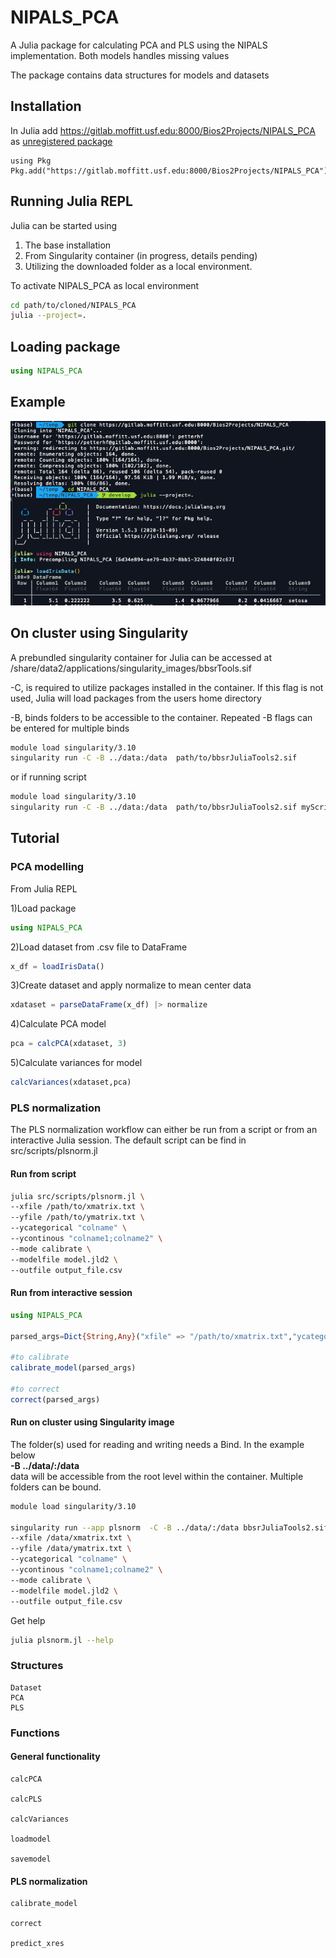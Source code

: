# NIPALS_PCA
A Julia package for calculating PCA and PLS using the NIPALS implementation. Both models handles missing values

The package contains data structures for models and datasets

## Installation
In Julia add https://gitlab.moffitt.usf.edu:8000/Bios2Projects/NIPALS_PCA as [unregistered package](https://julialang.github.io/Pkg.jl/v1.1/managing-packages/)
```julia-repl
using Pkg
Pkg.add("https://gitlab.moffitt.usf.edu:8000/Bios2Projects/NIPALS_PCA")
```

## Running Julia REPL
Julia can be started using 
1. The base installation
2. From Singularity container (in progress, details pending)
3. Utilizing the downloaded folder as a local environment.

To activate NIPALS_PCA as local environment
```bash
cd path/to/cloned/NIPALS_PCA
julia --project=.
```
## Loading package
```julia
using NIPALS_PCA
``` 

## Example
![getstarted](../img/gettingStarted.png)

## On cluster using Singularity
A prebundled singularity container for Julia can be accessed at /share/data2/applications/singularity_images/bbsrTools.sif

-C, is required to utilize packages installed in the container. If this flag is not used, Julia will load packages from the users home directory 


-B, binds folders to be accessible to the container. Repeated -B flags can be entered for multiple binds


```bash
module load singularity/3.10
singularity run -C -B ../data:/data  path/to/bbsrJuliaTools2.sif
```

or if running script

```bash
module load singularity/3.10
singularity run -C -B ../data:/data  path/to/bbsrJuliaTools2.sif myScript.jl args
```
## Tutorial
### PCA modelling
From Julia REPL

1)Load package
```julia
using NIPALS_PCA
```
2)Load dataset from .csv file to DataFrame
```julia
x_df = loadIrisData()
```
3)Create dataset and apply normalize to mean center data
```julia
xdataset = parseDataFrame(x_df) |> normalize
``` 
4)Calculate PCA model
```julia
pca = calcPCA(xdataset, 3)
```
5)Calculate variances for model
```julia
calcVariances(xdataset,pca)
```

### PLS normalization
The PLS normalization workflow can either be run from a script or from an interactive Julia session. The default script can be find in src/scripts/plsnorm.jl

#### Run from script
```bash
julia src/scripts/plsnorm.jl \
--xfile /path/to/xmatrix.txt \
--yfile /path/to/ymatrix.txt \
--ycategorical "colname" \
--ycontinous "colname1;colname2" \
--mode calibrate \
--modelfile model.jld2 \
--outfile output_file.csv
```

#### Run from interactive session
```julia
using NIPALS_PCA

parsed_args=Dict{String,Any}("xfile" => "/path/to/xmatrix.txt","ycategorical" => "colname","yfile" => "/path/to/ymatrix.txt","modelfile" => "model.jld2","ycontinous" => "colname1;colname2","mode" => "calibrate","outfile" => "output_file.csv","components" => 3)

#to calibrate
calibrate_model(parsed_args)

#to correct
correct(parsed_args)
```

#### Run on cluster using Singularity image
The folder(s) used for reading and writing needs a Bind. In the example below<br> 
<b>-B ../data/:/data</b> 
<br>
data will be accessible from the root level within the container. Multiple folders can be bound. 
```bash
module load singularity/3.10

singularity run --app plsnorm  -C -B ../data/:/data bbsrJuliaTools2.sif \
--xfile /data/xmatrix.txt \
--yfile /data/ymatrix.txt \
--ycategorical "colname" \
--ycontinous "colname1;colname2" \
--mode calibrate \
--modelfile model.jld2 \
--outfile output_file.csv
```

Get help
```bash
julia plsnorm.jl --help
```
### Structures
```@docs
Dataset
PCA
PLS
```

### Functions
#### General functionality
```@docs
calcPCA

calcPLS

calcVariances

loadmodel

savemodel
```

#### PLS normalization
```@docs
calibrate_model

correct

predict_xres
```

